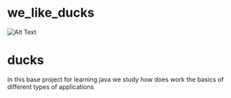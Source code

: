 # we_like_ducks
![Alt Text](https://media.giphy.com/media/v1.Y2lkPTc5MGI3NjExbXNic2VxOTV6cWhpaDkyMW92N3NwOW95djAxOGRwcW5nNWpxaDl0NyZlcD12MV9pbnRlcm5hbF9naWZfYnlfaWQmY3Q9Zw/KY5itWvIINKs8/giphy.gif)

# ducks
In this base project for learning java we study how does work the basics of  different types of applications 
